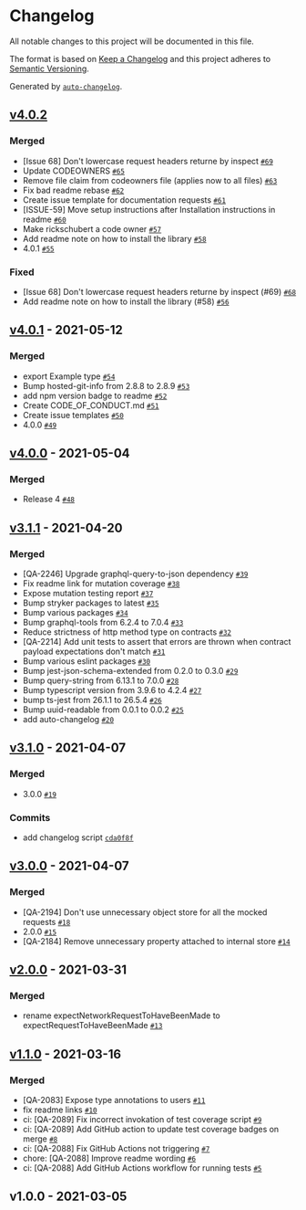 # Changelog

All notable changes to this project will be documented in this file.

The format is based on [Keep a Changelog](https://keepachangelog.com/en/1.0.0/)
and this project adheres to [Semantic Versioning](https://semver.org/spec/v2.0.0.html).

Generated by [`auto-changelog`](https://github.com/CookPete/auto-changelog).

## [v4.0.2](https://github.com/trayio/mock-inspect/compare/v4.0.1...v4.0.2)

### Merged

- [Issue 68] Don't lowercase request headers returne by inspect [`#69`](https://github.com/trayio/mock-inspect/pull/69)
- Update CODEOWNERS [`#65`](https://github.com/trayio/mock-inspect/pull/65)
- Remove file claim from codeowners file (applies now to all files) [`#63`](https://github.com/trayio/mock-inspect/pull/63)
- Fix bad readme rebase [`#62`](https://github.com/trayio/mock-inspect/pull/62)
- Create issue template for documentation requests [`#61`](https://github.com/trayio/mock-inspect/pull/61)
- [ISSUE-59] Move setup instructions after Installation instructions in readme [`#60`](https://github.com/trayio/mock-inspect/pull/60)
- Make rickschubert a code owner [`#57`](https://github.com/trayio/mock-inspect/pull/57)
- Add readme note on how to install the library [`#58`](https://github.com/trayio/mock-inspect/pull/58)
- 4.0.1 [`#55`](https://github.com/trayio/mock-inspect/pull/55)

### Fixed

- [Issue 68] Don't lowercase request headers returne by inspect (#69) [`#68`](https://github.com/trayio/mock-inspect/issues/68)
- Add readme note on how to install the library (#58) [`#56`](https://github.com/trayio/mock-inspect/issues/56)

## [v4.0.1](https://github.com/trayio/mock-inspect/compare/v4.0.0...v4.0.1) - 2021-05-12

### Merged

- export Example type [`#54`](https://github.com/trayio/mock-inspect/pull/54)
- Bump hosted-git-info from 2.8.8 to 2.8.9 [`#53`](https://github.com/trayio/mock-inspect/pull/53)
- add npm version badge to readme [`#52`](https://github.com/trayio/mock-inspect/pull/52)
- Create CODE_OF_CONDUCT.md [`#51`](https://github.com/trayio/mock-inspect/pull/51)
- Create issue templates [`#50`](https://github.com/trayio/mock-inspect/pull/50)
- 4.0.0 [`#49`](https://github.com/trayio/mock-inspect/pull/49)

## [v4.0.0](https://github.com/trayio/mock-inspect/compare/v3.1.1...v4.0.0) - 2021-05-04

### Merged

- Release 4 [`#48`](https://github.com/trayio/mock-inspect/pull/48)

## [v3.1.1](https://github.com/trayio/mock-inspect/compare/v3.1.0...v3.1.1) - 2021-04-20

### Merged

- [QA-2246] Upgrade graphql-query-to-json dependency [`#39`](https://github.com/trayio/mock-inspect/pull/39)
- Fix readme link for mutation coverage [`#38`](https://github.com/trayio/mock-inspect/pull/38)
- Expose mutation testing report [`#37`](https://github.com/trayio/mock-inspect/pull/37)
- Bump stryker packages to latest [`#35`](https://github.com/trayio/mock-inspect/pull/35)
- Bump various packages [`#34`](https://github.com/trayio/mock-inspect/pull/34)
- Bump graphql-tools from 6.2.4 to 7.0.4 [`#33`](https://github.com/trayio/mock-inspect/pull/33)
- Reduce strictness of http method type on contracts [`#32`](https://github.com/trayio/mock-inspect/pull/32)
- [QA-2214] Add unit tests to assert that errors are thrown when contract payload expectations don't match [`#31`](https://github.com/trayio/mock-inspect/pull/31)
- Bump various eslint packages [`#30`](https://github.com/trayio/mock-inspect/pull/30)
- Bump jest-json-schema-extended from 0.2.0 to 0.3.0 [`#29`](https://github.com/trayio/mock-inspect/pull/29)
- Bump query-string from 6.13.1 to 7.0.0 [`#28`](https://github.com/trayio/mock-inspect/pull/28)
- Bump typescript version from 3.9.6 to 4.2.4 [`#27`](https://github.com/trayio/mock-inspect/pull/27)
- bump ts-jest from 26.1.1 to 26.5.4 [`#26`](https://github.com/trayio/mock-inspect/pull/26)
- Bump uuid-readable from 0.0.1 to 0.0.2 [`#25`](https://github.com/trayio/mock-inspect/pull/25)
- add auto-changelog [`#20`](https://github.com/trayio/mock-inspect/pull/20)

## [v3.1.0](https://github.com/trayio/mock-inspect/compare/v3.0.0...v3.1.0) - 2021-04-07

### Merged

- 3.0.0 [`#19`](https://github.com/trayio/mock-inspect/pull/19)

### Commits

- add changelog script [`cda0f8f`](https://github.com/trayio/mock-inspect/commit/cda0f8fd1be0baf3ce10d6dee1a2f6401462ec8d)

## [v3.0.0](https://github.com/trayio/mock-inspect/compare/v2.0.0...v3.0.0) - 2021-04-07

### Merged

- [QA-2194] Don't use unnecessary object store for all the mocked requests [`#18`](https://github.com/trayio/mock-inspect/pull/18)
- 2.0.0 [`#15`](https://github.com/trayio/mock-inspect/pull/15)
- [QA-2184] Remove unnecessary property attached to internal store [`#14`](https://github.com/trayio/mock-inspect/pull/14)

## [v2.0.0](https://github.com/trayio/mock-inspect/compare/v1.1.0...v2.0.0) - 2021-03-31

### Merged

- rename expectNetworkRequestToHaveBeenMade to expectRequestToHaveBeenMade [`#13`](https://github.com/trayio/mock-inspect/pull/13)

## [v1.1.0](https://github.com/trayio/mock-inspect/compare/v1.0.0...v1.1.0) - 2021-03-16

### Merged

- [QA-2083] Expose type annotations to users [`#11`](https://github.com/trayio/mock-inspect/pull/11)
- fix readme links [`#10`](https://github.com/trayio/mock-inspect/pull/10)
- ci: [QA-2089] Fix incorrect invokation of test coverage script [`#9`](https://github.com/trayio/mock-inspect/pull/9)
- ci: [QA-2089] Add GitHub action to update test coverage badges on merge [`#8`](https://github.com/trayio/mock-inspect/pull/8)
- ci: [QA-2088] Fix GitHub Actions not triggering [`#7`](https://github.com/trayio/mock-inspect/pull/7)
- chore: [QA-2088] Improve readme wording [`#6`](https://github.com/trayio/mock-inspect/pull/6)
- ci: [QA-2088] Add GitHub Actions workflow for running tests [`#5`](https://github.com/trayio/mock-inspect/pull/5)

## v1.0.0 - 2021-03-05

